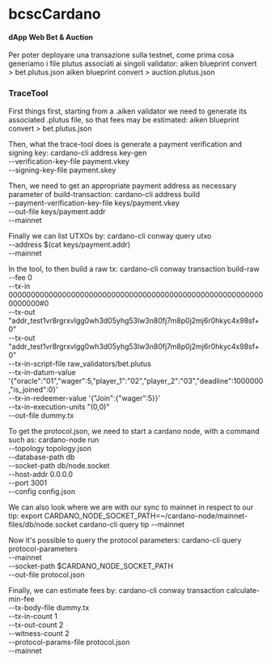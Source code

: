 # bcscCardano

#### dApp Web Bet & Auction
Per poter deployare una transazione sulla testnet, come prima cosa generiamo i file plutus associati ai singoli validator:
aiken blueprint convert > bet.plutus.json
aiken blueprint convert > auction.plutus.json




### TraceTool

First things first, starting from a .aiken validator we need to generate its associated .plutus file, so that fees may be estimated:
aiken blueprint convert > bet.plutus.json


Then, what the trace-tool does is generate a payment verification and signing key:
cardano-cli address key-gen \
  --verification-key-file payment.vkey \
  --signing-key-file     payment.skey


Then, we need to get an appropriate payment address as necessary parameter of build-transaction:
cardano-cli address build \
  --payment-verification-key-file keys/payment.vkey \
  --out-file keys/payment.addr \
  --mainnet

Finally we can list UTXOs by:
cardano-cli conway query utxo \
  --address $(cat keys/payment.addr) \
  --mainnet


In the tool, to then build a raw tx:
cardano-cli conway transaction build-raw \
  --fee 0 \
  --tx-in 0000000000000000000000000000000000000000000000000000000000000000#0 \
  --tx-out "addr_test1vr8rgrxvlgg0wh3d05yhg53lw3n80fj7m8p0j2mj6r0hkyc4x98sf+0" \
  --tx-out "addr_test1vr8rgrxvlgg0wh3d05yhg53lw3n80fj7m8p0j2mj6r0hkyc4x98sf+0" \
  --tx-in-script-file raw_validators/bet.plutus \
  --tx-in-datum-value '{"oracle":"01","wager":5,"player_1":"02","player_2":"03","deadline":1000000,"is_joined":0}' \
  --tx-in-redeemer-value '{"Join":{"wager":5}}' \
  --tx-in-execution-units "(0,0)" \
  --out-file dummy.tx


To get the protocol.json, we need to start a cardano node, with a command such as:
 cardano-node run \
   --topology topology.json \
   --database-path db \
   --socket-path db/node.socket \
   --host-addr 0.0.0.0 \
   --port 3001 \
   --config config.json

We can also look where we are with our sync to mainnet in respect to our tip:
export CARDANO_NODE_SOCKET_PATH=~/cardano-node/mainnet-files/db/node.socket
cardano-cli query tip --mainnet

Now it's possible to query the protocol parameters:
cardano-cli query protocol-parameters \
  --mainnet \
  --socket-path   $CARDANO_NODE_SOCKET_PATH \
  --out-file      protocol.json

Finally, we can estimate fees by:
cardano-cli conway transaction calculate-min-fee \
  --tx-body-file dummy.tx \
  --tx-in-count 1 \
  --tx-out-count 2 \
  --witness-count 2 \
  --protocol-params-file protocol.json \
  --mainnet
